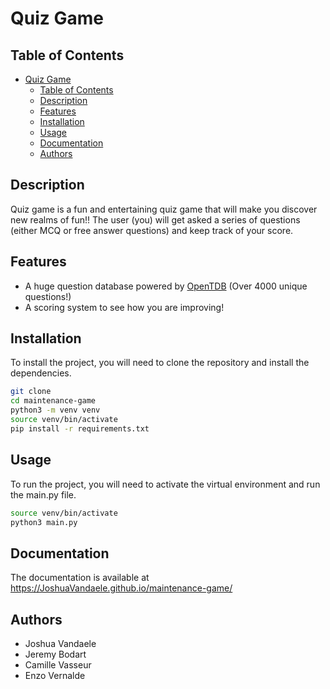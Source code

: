 # Quiz Game

## Table of Contents

- [Quiz Game](#quiz-game)
  - [Table of Contents](#table-of-contents)
  - [Description](#description)
  - [Features](#features)
  - [Installation](#installation)
  - [Usage](#usage)
  - [Documentation](#documentation)
  - [Authors](#authors)

## Description

Quiz game is a fun and entertaining quiz game that will make you discover new realms of fun!! The user (you) will get asked a series of questions (either MCQ or free answer questions) and keep track of your score.

## Features

- A huge question database powered by [OpenTDB](https://opentdb.com) (Over 4000 unique questions!)
- A scoring system to see how you are improving!

## Installation

To install the project, you will need to clone the repository and install the dependencies.

```bash
git clone
cd maintenance-game
python3 -m venv venv
source venv/bin/activate
pip install -r requirements.txt
```

## Usage

To run the project, you will need to activate the virtual environment and run the main.py file.

```bash
source venv/bin/activate
python3 main.py
```

## Documentation

The documentation is available at https://JoshuaVandaele.github.io/maintenance-game/

## Authors

- Joshua Vandaele
- Jeremy Bodart
- Camille Vasseur
- Enzo Vernalde
